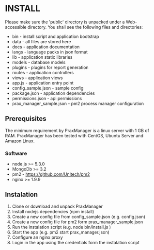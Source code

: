 # INSTALL

Please make sure the 'public' directory is unpacked under a Web-accessible directory. You shall see the following files and directories:

* bin - install script and application bootstrap
* data - all files are stored here
* docs - application documentation
* langs - language packs in json format
* lib - application static libraries
* models - database models
* plugins - plugins for report generation
* routes - application controllers
* views - application views
* app.js - application entry point
* config_sample.json - sample config
* package.json - application dependencies
* permissions.json - api permissions
* prax_manager_sample.json - pm2 process manager configuration

## Prerequisites
The minimum requirement by PraxManager is a linux server with 1 GB of RAM. PraxManager has been tested with CentOS, Ubuntu Server and Amazon Linux.

### Software
* node.js >= 5.3.0
* MongoDb >= 3.2
* pm2 - https://github.com/Unitech/pm2
* nginx >= 1.9.9

## Instalation

1. Clone or download and unpack PraxManager
1. Install nodejs dependencies (npm install)
1. Create a new config file from config_sample.json (e.g. config.json)
1. Create a new config file for pm2 form prax_manager_sample.json
1. Run the instalation script (e.g. node bin/install.js )
1. Start the app (e.g. pm2 start prax_manager.json)
1. Configure an nginx proxy
1. Login in the app using the credentials form the instalation script

